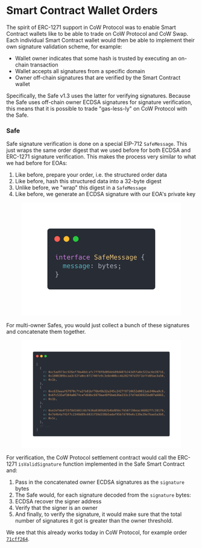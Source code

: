 # Smart Contract Wallet Orders

The spirit of ERC-1271 support in CoW Protocol was to enable Smart Contract wallets like to be able to trade on CoW Protocol and CoW Swap. Each individual Smart Contract wallet would then be able to implement their own signature validation scheme, for example:

* Wallet owner indicates that some hash is trusted by executing an on-chain transaction
* Wallet accepts all signatures from a specific domain
* Owner off-chain signatures that are verified by the Smart Contract wallet

Specifically, the Safe v1.3 uses the latter for verifying signatures. Because the Safe uses off-chain owner ECDSA signatures for signature verification, this means that it is possible to trade "gas-less-ly" on CoW Protocol with the Safe.

### Safe

Safe signature verification is done on a special EIP-712 `SafeMessage`. This just wraps the same order digest that we used before for both ECDSA and ERC-1271 signature verification. This makes the process very similar to what we had before for EOAs:

1. Like before, prepare your order, i.e. the structured order data
2. Like before, hash this structured data into a 32-byte digest
3. Unlike before, we "wrap" this digest in a `SafeMessage`
4. Like before, we generate an ECDSA signature with our EOA's private key

<figure><img src="../../.gitbook/assets/image (4).png" alt=""><figcaption></figcaption></figure>

For multi-owner Safes, you would just collect a bunch of these signatures and concatenate them together.

<figure><img src="../../.gitbook/assets/image (5).png" alt=""><figcaption></figcaption></figure>

For verification, the CoW Protocol settlement contract would call the ERC-1271 `isValidSignature` function implemented in the Safe Smart Contract and:

1. Pass in the concatenated owner ECDSA signatures as the `signature` bytes
2. The Safe would, for each signature decoded from the `signature` bytes:
3. ECDSA recover the signer address
4. Verify that the signer is an owner
5. And finally, to verify the signature, it would make sure that the total number of signatures it got is greater than the owner threshold.

We see that this already works today in CoW Protocol, for example order [`71cff264`](https://barn.explorer.cow.fi/goerli/orders/0x71cff2646c6ca7b26844fdada874db8f20ff10cc831ffc8ba381b77dc185279fd64d6de7a7630d7a63f133b882ac44427d88555562e77d0e).
